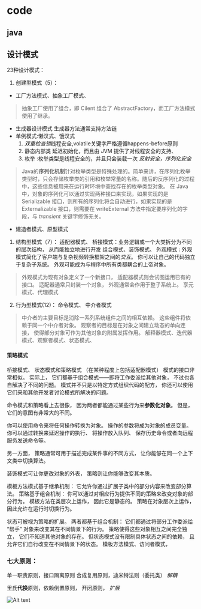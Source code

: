 # code

## java

## 设计模式


23种设计模式：

1. 创建型模式（5）：
- 工厂方法模式、抽象工厂模式、
>抽象工厂使用了组合，即 Cilent 组合了 AbstractFactory，而工厂方法模式使用了继承。
- 生成器设计模式 生成器方法通常支持方法链
- 单例模式:懒汉式、饿汉式
    1. *双重检查锁*线程安全,volatile关键字严格遵循happens-before原则
    2. 静态内部类 延迟初始化，而且由 JVM 提供了对线程安全的支持、
    3. 枚举 :枚举类型是线程安全的，并且只会装载一次  *反射安全，序列化安全*
> Java的**序列化机制**针对枚举类型是特殊处理的。简单来讲，在序列化枚举类型时，只会存储枚举类的引用和枚举常量的名称。随后的反序列化的过程中，这些信息被用来在运行时环境中查找存在的枚举类型对象。
> 在 Java 中，对象的序列化可以通过实现两种接口来实现，如果实现的是 Serializable 接口，则所有的序列化将会自动进行，如果实现的是 Externalizable 接口，则需要在 writeExternal 方法中指定要序列化的字段，与 *transient* 关键字修饰无关。

- 建造者模式、原型模式
1. 结构型模式（7）：
适配器模式、
桥接模式：业务逻辑或一个大类拆分为不同的层次结构， 从而能独立地进行开发
组合模式、装饰模式、
外观模式 : 外观模式简化了客户端与复杂视频转换框架之间的*交互*。
    你可以让自己的代码独立于复杂子系统。
    外观可能成为与程序中所有类都耦合的上帝对象。

> 外观模式为现有对象定义了一个新接口， 适配器模式则会试图运用已有的接口。 适配器通常只封装一个对象， 外观通常会作用于整子系统上。
享元模式、代理模式
2. 行为型模式(12)：
   命令模式、
 中介者模式
> 中介者的主要目标是消除一系列系统组件之间的相互依赖。 这些组件将依赖于同一个中介者对象。 观察者的目标是在对象之间建立动态的单向连接， 使得部分对象可作为其他对象的附属发挥作用。
解释器模式、迭代器模式、观察者模式、状态模式、
#### 策略模式
桥接模式、 状态模式和策略模式 （在某种程度上包括适配器模式） 模式的接口非常相似。 实际上， 它们都基于组合模式——即将工作委派给其他对象， 不过也各自解决了不同的问题。 模式并不只是以特定方式组织代码的配方， 你还可以使用它们来和其他开发者讨论模式所解决的问题。

命令模式和策略看上去很像， 因为两者都能通过某些行为来**参数化对象**。 但是， 它们的意图有非常大的不同。

你可以使用命令来将任何操作转换为对象。 操作的参数将成为对象的成员变量。 你可以通过转换来延迟操作的执行、 将操作放入队列、 保存历史命令或者向远程服务发送命令等。

另一方面， 策略通常可用于描述完成某件事的不同方式， 让你能够在同一个上下文类中切换算法。

装饰模式可让你更改对象的外表， 策略则让你能够改变其本质。

模板方法模式基于继承机制： 它允许你通过扩展子类中的部分内容来改变部分算法。 策略基于组合机制： 你可以通过对相应行为提供不同的策略来改变对象的部分行为。 模板方法在类层次上运作， 因此它是静态的。 策略在对象层次上运作， 因此允许在运行时切换行为。

状态可被视为策略的扩展。 两者都基于组合机制： 它们都通过将部分工作委派给 “帮手” 对象来改变其在不同情景下的行为。 策略使得这些对象相互之间完全独立， 它们不知道其他对象的存在。 但状态模式没有限制具体状态之间的依赖， 且允许它们自行改变在不同情景下的状态。
模板方法模式、访问者模式，

### 七大原则：
单一职责原则，接口隔离原则 合成复用原则，迪米特法则（委托类）    *解耦*

里氏**代换**原则，依赖倒置原则， 开闭原则，     *扩展*

![Alt text](D:/../../../../docs/book/images/code/pattern.png)